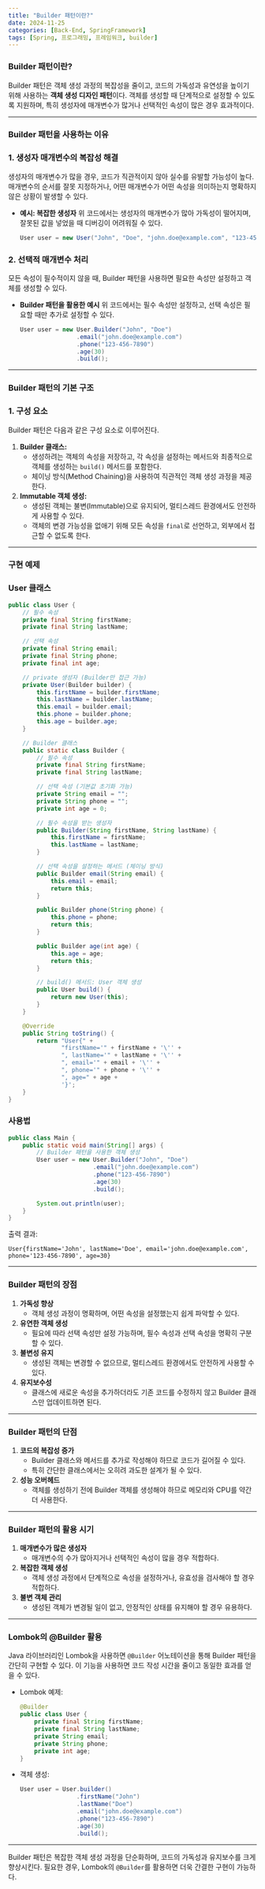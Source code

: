 ```yaml
---
title: "Builder 패턴이란?"
date: 2024-11-25
categories: [Back-End, SpringFramework]
tags: [Spring, 프로그래밍, 프레임워크, builder]
---
```


### Builder 패턴이란?

Builder 패턴은 객체 생성 과정의 복잡성을 줄이고, 코드의 가독성과 유연성을 높이기 위해 사용하는 **객체 생성 디자인 패턴**이다. 객체를 생성할 때 단계적으로 설정할 수 있도록 지원하며, 특히 생성자에 매개변수가 많거나 선택적인 속성이 많은 경우 효과적이다.

---

### **Builder 패턴을 사용하는 이유**

### 1. 생성자 매개변수의 복잡성 해결

생성자의 매개변수가 많을 경우, 코드가 직관적이지 않아 실수를 유발할 가능성이 높다. 매개변수의 순서를 잘못 지정하거나, 어떤 매개변수가 어떤 속성을 의미하는지 명확하지 않은 상황이 발생할 수 있다.

- **예시: 복잡한 생성자**
위 코드에서는 생성자의 매개변수가 많아 가독성이 떨어지며, 잘못된 값을 넣었을 때 디버깅이 어려워질 수 있다.
    
    ```java
    User user = new User("John", "Doe", "john.doe@example.com", "123-456-7890", 30);
    
    ```
    

### 2. 선택적 매개변수 처리

모든 속성이 필수적이지 않을 때, Builder 패턴을 사용하면 필요한 속성만 설정하고 객체를 생성할 수 있다.

- **Builder 패턴을 활용한 예시**
위 코드에서는 필수 속성만 설정하고, 선택 속성은 필요할 때만 추가로 설정할 수 있다.
    
    ```java
    User user = new User.Builder("John", "Doe")
                    .email("john.doe@example.com")
                    .phone("123-456-7890")
                    .age(30)
                    .build();
    
    ```
    

---

### **Builder 패턴의 기본 구조**

### 1. 구성 요소

Builder 패턴은 다음과 같은 구성 요소로 이루어진다.

1. **Builder 클래스:**
    - 생성하려는 객체의 속성을 저장하고, 각 속성을 설정하는 메서드와 최종적으로 객체를 생성하는 `build()` 메서드를 포함한다.
    - 체이닝 방식(Method Chaining)을 사용하여 직관적인 객체 생성 과정을 제공한다.
2. **Immutable 객체 생성:**
    - 생성된 객체는 불변(Immutable)으로 유지되어, 멀티스레드 환경에서도 안전하게 사용할 수 있다.
    - 객체의 변경 가능성을 없애기 위해 모든 속성을 `final`로 선언하고, 외부에서 접근할 수 없도록 한다.

---

### **구현 예제**

### **User 클래스**

```java
public class User {
    // 필수 속성
    private final String firstName;
    private final String lastName;

    // 선택 속성
    private final String email;
    private final String phone;
    private final int age;

    // private 생성자 (Builder만 접근 가능)
    private User(Builder builder) {
        this.firstName = builder.firstName;
        this.lastName = builder.lastName;
        this.email = builder.email;
        this.phone = builder.phone;
        this.age = builder.age;
    }

    // Builder 클래스
    public static class Builder {
        // 필수 속성
        private final String firstName;
        private final String lastName;

        // 선택 속성 (기본값 초기화 가능)
        private String email = "";
        private String phone = "";
        private int age = 0;

        // 필수 속성을 받는 생성자
        public Builder(String firstName, String lastName) {
            this.firstName = firstName;
            this.lastName = lastName;
        }

        // 선택 속성을 설정하는 메서드 (체이닝 방식)
        public Builder email(String email) {
            this.email = email;
            return this;
        }

        public Builder phone(String phone) {
            this.phone = phone;
            return this;
        }

        public Builder age(int age) {
            this.age = age;
            return this;
        }

        // build() 메서드: User 객체 생성
        public User build() {
            return new User(this);
        }
    }

    @Override
    public String toString() {
        return "User{" +
               "firstName='" + firstName + '\'' +
               ", lastName='" + lastName + '\'' +
               ", email='" + email + '\'' +
               ", phone='" + phone + '\'' +
               ", age=" + age +
               '}';
    }
}

```

### **사용법**

```java
public class Main {
    public static void main(String[] args) {
        // Builder 패턴을 사용한 객체 생성
        User user = new User.Builder("John", "Doe")
                        .email("john.doe@example.com")
                        .phone("123-456-7890")
                        .age(30)
                        .build();

        System.out.println(user);
    }
}

```

출력 결과:

```
User{firstName='John', lastName='Doe', email='john.doe@example.com', phone='123-456-7890', age=30}

```

---

### **Builder 패턴의 장점**

1. **가독성 향상**
    - 객체 생성 과정이 명확하며, 어떤 속성을 설정했는지 쉽게 파악할 수 있다.
2. **유연한 객체 생성**
    - 필요에 따라 선택 속성만 설정 가능하며, 필수 속성과 선택 속성을 명확히 구분할 수 있다.
3. **불변성 유지**
    - 생성된 객체는 변경할 수 없으므로, 멀티스레드 환경에서도 안전하게 사용할 수 있다.
4. **유지보수성**
    - 클래스에 새로운 속성을 추가하더라도 기존 코드를 수정하지 않고 Builder 클래스만 업데이트하면 된다.

---

### **Builder 패턴의 단점**

1. **코드의 복잡성 증가**
    - Builder 클래스와 메서드를 추가로 작성해야 하므로 코드가 길어질 수 있다.
    - 특히 간단한 클래스에서는 오히려 과도한 설계가 될 수 있다.
2. **성능 오버헤드**
    - 객체를 생성하기 전에 Builder 객체를 생성해야 하므로 메모리와 CPU를 약간 더 사용한다.

---

### **Builder 패턴의 활용 시기**

1. **매개변수가 많은 생성자**
    - 매개변수의 수가 많아지거나 선택적인 속성이 많을 경우 적합하다.
2. **복잡한 객체 생성**
    - 객체 생성 과정에서 단계적으로 속성을 설정하거나, 유효성을 검사해야 할 경우 적합하다.
3. **불변 객체 관리**
    - 생성된 객체가 변경될 일이 없고, 안정적인 상태를 유지해야 할 경우 유용하다.

---

### **Lombok의 @Builder 활용**

Java 라이브러리인 Lombok을 사용하면 `@Builder` 어노테이션을 통해 Builder 패턴을 간단히 구현할 수 있다. 이 기능을 사용하면 코드 작성 시간을 줄이고 동일한 효과를 얻을 수 있다.

- Lombok 예제:
    
    ```java
    @Builder
    public class User {
        private final String firstName;
        private final String lastName;
        private String email;
        private String phone;
        private int age;
    }
    
    ```
    
- 객체 생성:
    
    ```java
    User user = User.builder()
                    .firstName("John")
                    .lastName("Doe")
                    .email("john.doe@example.com")
                    .phone("123-456-7890")
                    .age(30)
                    .build();
    
    ```
    

---

Builder 패턴은 복잡한 객체 생성 과정을 단순화하며, 코드의 가독성과 유지보수를 크게 향상시킨다. 필요한 경우, Lombok의 `@Builder`를 활용하면 더욱 간결한 구현이 가능하다.
